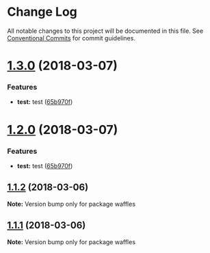 # Change Log

All notable changes to this project will be documented in this file.
See [Conventional Commits](https://conventionalcommits.org) for commit guidelines.

<a name="1.3.0"></a>
# [1.3.0](https://github.com/zack9433/monorepo/compare/waffles@1.1.2...waffles@1.3.0) (2018-03-07)


### Features

* **test:** test ([65b970f](https://github.com/zack9433/monorepo/commit/65b970f))




<a name="1.2.0"></a>
# [1.2.0](https://github.com/zack9433/monorepo/compare/waffles@1.1.2...waffles@1.2.0) (2018-03-07)


### Features

* **test:** test ([65b970f](https://github.com/zack9433/monorepo/commit/65b970f))




<a name="1.1.2"></a>
## [1.1.2](https://github.com/zack9433/monorepo/compare/waffles@1.1.1...waffles@1.1.2) (2018-03-06)




**Note:** Version bump only for package waffles

<a name="1.1.1"></a>
## [1.1.1](https://github.com/zack9433/monorepo/compare/waffles@1.1.0...waffles@1.1.1) (2018-03-06)




**Note:** Version bump only for package waffles
